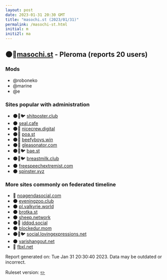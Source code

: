 ```yaml
---
layout: post
date: 2023-01-31 20:30 GMT
title: "masochi.st (2023/01/31)"
permalink: /masochi-st.html
initial: m
initi2l: ma
---
```


## 🌑🧸[masochi.st](https://masochi.st) - Pleroma (reports 20 users)

### Mods
 * @roboneko
 * @marine
 * @e

### Sites popular with administration

* 🌑🧸🐦 [shitposter.club](/shitposter-club.html)
* 🌑 [seal.cafe](/seal-cafe.html)
* 🌑🧸 [nicecrew.digital](/nicecrew-digital.html)
* 🌑🧸 [poa.st](/poa-st.html)
* 🌑🧸 [beefyboys.win](/beefyboys-win.html)
* 🌑🧸 [gleasonator.com](/gleasonator-com.html)
* 🌑🧸🐦 [bae.st](/bae-st.html)
* 🌑🧸🐦 [breastmilk.club](/breastmilk-club.html)
* 🌑 [freespeechextremist.com](/freespeechextremist-com.html)
* 🌑 [spinster.xyz](/spinster-xyz.html)

### More sites commonly on federated timeline

* 🐘 [noagendasocial.com](/noagendasocial-com.html)
* 🌑 [eveningzoo.club](/eveningzoo-club.html)
* 🌑 [pl.valkyrie.world](/pl-valkyrie-world.html)
* 🌑 [brotka.st](/brotka-st.html)
* 🌑 [sheep.network](/sheep-network.html)
* 🌑🧸 [iddqd.social](/iddqd-social.html)
* 🌑 [blockedur.mom](/blockedur-mom.html)
* 🌑🧸🐦 [social.lovingexpressions.net](/social-lovingexpressions-net.html)
* 🌑 [varishangout.net](/varishangout-net.html)
* 🐘 [fbxl.net](/fbxl-net.html)

Report generated on: Tue Jan 31 20:30:40 2023. Data may be outdated or incorrect.

Ruleset version: [✏️](/version-pencil)
